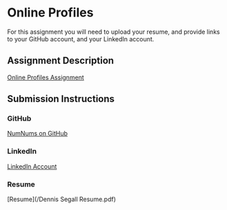 # Online Profiles
For this assignment you will need to upload your resume, and provide links to your GitHub account, and your LinkedIn account.

## Assignment Description
[Online Profiles Assignment](https://education.launchcode.org/liftoff/assignments/online-profiles/)

## Submission Instructions
 
### GitHub
[NumNums on GitHub](https://github.com/dbob23/NumNums)
 
### LinkedIn
[LinkedIn Account](https://www.linkedin.com/in/dennis-segall-db23)

### Resume
[Resume](/Dennis Segall Resume.pdf)